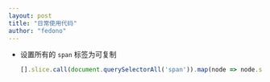 ```yaml
---
layout: post
title: "日常使用代码"
author: "fedono"
---
```


- 设置所有的 `span` 标签为可复制

  ```js
  [].slice.call(document.querySelectorAll('span')).map(node => node.style['userSelect'] = 'text')
  ```

  

